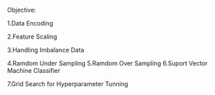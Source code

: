 Objective:

1.Data Encoding

2.Feature Scaling

3.Handling Imbalance Data

4.Ramdom Under Sampling
5.Ramdom Over Sampling
6.Suport Vector Machine Classifier

7.Grid Search for Hyperparameter Tunning
